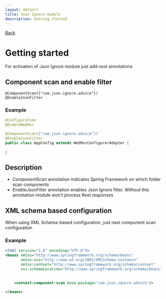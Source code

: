 ```yaml
---
layout: default
title: Json Ignore module
description: Getting started
---
```


[Back](../index.MD) 

# Getting started
For activation of Json Ignore module just add next annotations

## Component scan and enable filter
```text
@ComponentScan({"com.json.ignore.advice"})
@EnableJsonFilter
```

### Example 
```java
@Configuration
@EnableWebMvc

@ComponentScan({"com.json.ignore.advice"})
@EnableJsonFilter
public class AppConfig extends WebMvcConfigurerAdapter {
    
}
```

## Description
* *ComponentScan*  annotation indicates Spring Framework on which folder scan components
* *EnableJsonFilter* annotation enables Json Ignore filter. Without this annotation module won't process Rest responses 

## XML schema based configuration
When using XML Schema-based configuration, just next component scan configuration

### Example
```xml
<?xml version="1.0" encoding="UTF-8"?>
<beans xmlns="http://www.springframework.org/schema/beans"
       xmlns:xsi="http://www.w3.org/2001/XMLSchema-instance"
       xmlns:context="http://www.springframework.org/schema/context"
       xsi:schemaLocation="http://www.springframework.org/schema/beans">
       
       
    <context:component-scan base-package="com.json.ignore.advice"/>
    
</beans>
```
